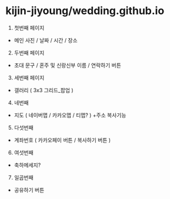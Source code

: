 # kijin-jiyoung/wedding.github.io

1. 첫번째 페이지
 - 메인 사진 / 날짜 / 시간 / 장소

2. 두번째 페이지
 - 초대 문구 / 혼주 및 신랑신부 이름 / 연락하기 버튼

3. 세번째 페이지
 - 갤러리 ( 3x3 그리드_팝업 )

4. 네번째
 - 지도 ( 네이버맵 / 카카오맵 / 티맵? ) +주소 복사기능

5. 다섯번째
 - 계좌번호 ( 카카오페이 버튼 / 복사하기 버튼 )

6. 여섯번째
 - 축하메세지?

7. 일곱번째
 - 공유하기 버튼
